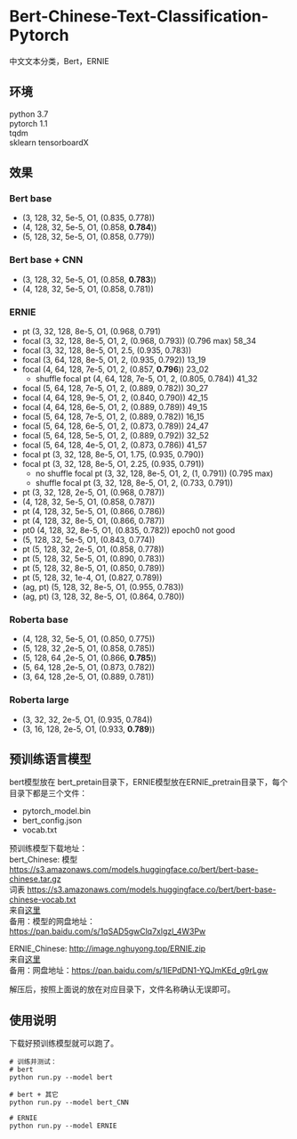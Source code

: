 # Bert-Chinese-Text-Classification-Pytorch
中文文本分类，Bert，ERNIE

## 环境
python 3.7  
pytorch 1.1  
tqdm  
sklearn 
tensorboardX


## 效果

### Bert base

- (3, 128, 32, 5e-5, O1, (0.835, 0.778))
- (4, 128, 32, 5e-5, O1, (0.858, **0.784**))
- (5, 128, 32, 5e-5, O1, (0.858, 0.779))

### Bert base + CNN

- (3, 128, 32, 5e-5, O1, (0.858, **0.783**))
- (4, 128, 32, 5e-5, O1, (0.858, 0.781))

### ERNIE

- pt (3, 32, 128, 8e-5, O1, (0.968, 0.791)
- focal (3, 32, 128, 8e-5, O1, 2, (0.968, 0.793)) (0.796 max) 58_34
- focal (3, 32, 128, 8e-5, O1, 2.5, (0.935, 0.783))
- focal (3, 64, 128, 8e-5, O1, 2, (0.935, 0.792)) 13_19
- focal (4, 64, 128, 7e-5, O1, 2, (0.857, **0.796**)) 23_02
  - shuffle focal pt (4, 64, 128, 7e-5, O1, 2, (0.805, 0.784)) 41_32
- focal (5, 64, 128, 7e-5, O1, 2, (0.889, 0.782)) 30_27
- focal (4, 64, 128, 9e-5, O1, 2, (0.840, 0.790)) 42_15
- focal (4, 64, 128, 6e-5, O1, 2, (0.889, 0.789)) 49_15
- focal (5, 64, 128, 7e-5, O1, 2, (0.889, 0.782)) 16_15
- focal (5, 64, 128, 6e-5, O1, 2, (0.873, 0.789)) 24_47
- focal (5, 64, 128, 5e-5, O1, 2, (0.889, 0.792)) 32_52
- focal (5, 64, 128, 4e-5, O1, 2, (0.873, 0.786)) 41_57
- focal pt (3, 32, 128, 8e-5, O1, 1.75, (0.935, 0.790))
- focal pt (3, 32, 128, 8e-5, O1, 2.25, (0.935, 0.791))
  - no shuffle focal pt (3, 32, 128, 8e-5, O1, 2, (1, 0.791)) (0.795 max)
  - shuffle focal pt (3, 32, 128, 8e-5, O1, 2, (0.733, 0.791))
- pt (3, 32, 128, 2e-5, O1, (0.968, 0.787))
- (4, 128, 32, 5e-5, O1, (0.858, 0.787)) 
- pt (4, 128, 32, 5e-5, O1, (0.866, 0.786))
- pt (4, 128, 32, 8e-5, O1, (0.866, 0.787))
- pt0 (4, 128, 32, 8e-5, O1, (0.835, 0.782)) epoch0 not good
- (5, 128, 32, 5e-5, O1, (0.843, 0.774)) 
- pt (5, 128, 32, 2e-5, O1, (0.858, 0.778))
- pt (5, 128, 32, 5e-5, O1, (0.890, 0.783))
- pt (5, 128, 32, 8e-5, O1, (0.850, 0.789))
- pt (5, 128, 32, 1e-4, O1, (0.827, 0.789))
- (ag, pt) (5, 128, 32, 8e-5, O1, (0.955, 0.783))
- (ag, pt) (3, 128, 32, 8e-5, O1, (0.864, 0.780))

### Roberta base

- (4, 128, 32, 5e-5, O1, (0.850, 0.775))
- (5, 128, 32 ,2e-5, O1, (0.858, 0.785))
- (5, 128, 64 ,2e-5, O1, (0.866, **0.785**))
- (5, 64, 128 ,2e-5, O1, (0.873, 0.782))
- (3, 64, 128 ,2e-5, O1, (0.889, 0.781))

### Roberta large

- (3, 32, 32, 2e-5, O1, (0.935, 0.784))
- (3, 16, 128, 2e-5, O1, (0.933, **0.789**))

## 预训练语言模型
bert模型放在 bert_pretain目录下，ERNIE模型放在ERNIE_pretrain目录下，每个目录下都是三个文件：
 - pytorch_model.bin  
 - bert_config.json  
 - vocab.txt  

预训练模型下载地址：  
bert_Chinese: 模型 https://s3.amazonaws.com/models.huggingface.co/bert/bert-base-chinese.tar.gz  
              词表 https://s3.amazonaws.com/models.huggingface.co/bert/bert-base-chinese-vocab.txt  
来自[这里](https://github.com/huggingface/pytorch-transformers)   
备用：模型的网盘地址：https://pan.baidu.com/s/1qSAD5gwClq7xlgzl_4W3Pw

ERNIE_Chinese: http://image.nghuyong.top/ERNIE.zip  
来自[这里](https://github.com/nghuyong/ERNIE-Pytorch)  
备用：网盘地址：https://pan.baidu.com/s/1lEPdDN1-YQJmKEd_g9rLgw  

解压后，按照上面说的放在对应目录下，文件名称确认无误即可。  

## 使用说明
下载好预训练模型就可以跑了。
```
# 训练并测试：
# bert
python run.py --model bert

# bert + 其它
python run.py --model bert_CNN

# ERNIE
python run.py --model ERNIE
```
